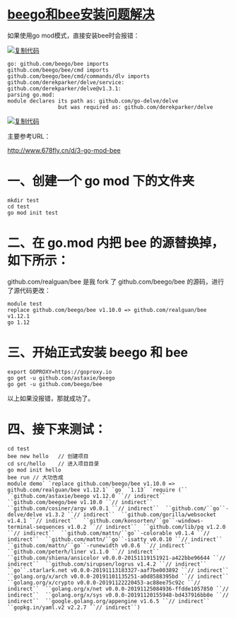 # [beego和bee安装问题解决](https://www.cnblogs.com/aguncn/p/11930588.html)

如果使用go mod模式，直接安装bee时会报错：

[![复制代码](https://common.cnblogs.com/images/copycode.gif)](javascript:void(0);)

```
go: github.com/beego/bee imports
github.com/beego/bee/cmd imports
github.com/beego/bee/cmd/commands/dlv imports
github.com/derekparker/delve/service: github.com/derekparker/delve@v1.3.1: 
parsing go.mod:
module declares its path as: github.com/go-delve/delve
                but was required as: github.com/derekparker/delve
```

[![复制代码](https://common.cnblogs.com/images/copycode.gif)](javascript:void(0);)

 

主要参考URL：

http://www.678fly.cn/d/3-go-mod-bee

# 一、创建一个 go mod 下的文件夹

```
mkdir test
cd test
go mod init test
```

# 二、在 go.mod 内把 bee 的源替换掉，如下所示：

github.com/realguan/bee 是我 fork 了 github.com/beego/bee 的源码，进行了源代码更改：

```
module test
replace github.com/beego/bee v1.10.0 => github.com/realguan/bee v1.12.1
go 1.12
```

# 三、开始正式安装 beego 和 bee

```
export GOPROXY=https://goproxy.io	
go get -u github.com/astaxie/beego
go get -u github.com/beego/bee
```

以上如果没报错，那就成功了。

# 四、接下来测试：

```
cd test
bee new hello	// 创建项目
cd src/hello	// 进入项目目录
go mod init hello
bee run	// 大功告成
module demo` `replace github.com/beego/bee v1.10.0 => github.com/realguan/bee v1.12.1` `go` `1.13` `require (``  ``github.com/astaxie/beego v1.12.0 ``// indirect``  ``github.com/beego/bee v1.10.0 ``// indirect``  ``github.com/cosiner/argv v0.0.1 ``// indirect``  ``github.com/``go``-delve/delve v1.3.2 ``// indirect``  ``github.com/gorilla/websocket v1.4.1 ``// indirect``  ``github.com/konsorten/``go``-windows-terminal-sequences v1.0.2 ``// indirect``  ``github.com/lib/pq v1.2.0 ``// indirect``  ``github.com/mattn/``go``-colorable v0.1.4 ``// indirect``  ``github.com/mattn/``go``-isatty v0.0.10 ``// indirect``  ``github.com/mattn/``go``-runewidth v0.0.6 ``// indirect``  ``github.com/peterh/liner v1.1.0 ``// indirect``  ``github.com/shiena/ansicolor v0.0.0-20151119151921-a422bbe96644 ``// indirect``  ``github.com/sirupsen/logrus v1.4.2 ``// indirect``  ``go``.starlark.net v0.0.0-20191113183327-aaf7be003892 ``// indirect``  ``golang.org/x/arch v0.0.0-20191101135251-a0d8588395bd ``// indirect``  ``golang.org/x/crypto v0.0.0-20191122220453-ac88ee75c92c ``// indirect``  ``golang.org/x/net v0.0.0-20191125084936-ffdde1057850 ``// indirect``  ``golang.org/x/sys v0.0.0-20191120155948-bd437916bb0e ``// indirect``  ``google.golang.org/appengine v1.6.5 ``// indirect``  ``gopkg.in/yaml.v2 v2.2.7 ``// indirect``)
```

　　

```

```